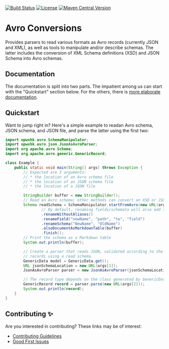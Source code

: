 [![Build Status](https://github.com/opwvhk/avro-conversions/workflows/Java%20CI%20with%20Maven/badge.svg)](https://github.com/opwvhk/avro-conversions/actions/workflows/maven.yml)
[![License](https://img.shields.io/github/license/opwvhk/avro-conversions?color=brightgreen)](https://www.apache.org/licenses/LICENSE-2.0.html)
[![Maven Central Version](https://img.shields.io/maven-central/v/net.sf.opk/avro-conversions?color=brightgreen)](https://maven-badges.herokuapp.com/maven-central/net.sf.opk/avro-conversions)

Avro Conversions
================

Provides parsers to read various formats as Avro records (currently JSON and XML), as well as tools
to manipulate and/or describe schemas. The latter includes the conversion of XML Schema definitions
(XSD) and JSON Schema into Avro schemas.


Documentation
-------------

The documentation is split into two parts. The impatient among us can start with the "Quickstart"
section below. For the others, there is [more elaborate documentation](doc/index.md).


Quickstart
----------

Want to jump right in? Here's a simple example to readan Avro schema, JSON schema, and JSON file,
and parse the latter using the first two:

```java
import opwvhk.avro.SchemaManipulator;
import opwvhk.avro.json.JsonAsAvroParser;
import org.apache.avro.Schema;
import org.apache.avro.generic.GenericRecord;

class Example {
	public static void main(String[] args) throws Exception {
		// Expected are 3 arguments:
		// * the location of an Avro schema file
		// * the location of an JSON schema file
		// * the location of a JSON file

		StringBuilder buffer = new StringBuilder();
		// Read an Avro schema; other methods can convert an XSD or JSON schema.
		Schema readSchema = SchemaManipulator.startFromAvro(new URL(args[0]))
				// By default, renaming fields/schemata will also add the old name as an alias.
				.renameWithoutAliases()
				.renameField("newName", "path", "to", "field")
				.renameSchema("NewName", "OldName")
				.alsoDocumentAsMarkdownTable(buffer)
				.finish();
		// Print the schema as a Markdown table
		System.out.println(buffer);

		// Create a parser that reads JSON, validated according to the JSON schema, into Avro
		// records using a read schema.
		GenericData model = GenericData.get();
		URL jsonSchemaLocation = new URL(args[1]);
		JsonAsAvroParser parser = new JsonAsAvroParser(jsonSchemaLocation, readSchema, model);

		// The record type depends on the class generated by GenericData.get() (you can also use SpecificData or ReflectiveData).
		GenericRecord record = parser.parse(new URL(args[2]));
		System.out.println(record);
	}
}
```

Contributing ✨
---------------

<!--
TODO: uncomment when there are multiple committers
A special thank you to all who contributed! All contributions are sincerely appreciated.

[![Contributors](https://contrib.rocks/image?repo=opwvhk/avro-conversions)](https://github.com/opwvhk/avro-conversions/graphs/contributors)
-->

Are you interested in contributing? These links may be of interest:

* [Contributing Guidelines](CONTRIBUTING.md)
* [Good First Issues](https://github.com/opwvhk/avro-conversions/issues?q=is%3Aopen+is%3Aissue+label%3A%22good+first+issue%22)
